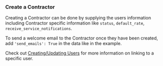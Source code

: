 ### Create a Contractor

Creating a Contractor can be done by supplying the users information including Contractor specific
information like `status`, `default_rate`, `receive_service_notifications`.

To send a welcome email to the Contractor once they have been created, add `'send_emails': True` in the data like in the 
example.

Check out [Creating/Updating Users](#creating-updating-users) for more information on linking to a specific user.

